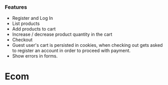 ### Features

- Register and Log In
- List products 
- Add products to cart
- Increase / decrease product quantity in the cart
- Checkout
- Guest user's cart is persisted in cookies, when checking out gets asked to register an account in order to proceed with payment.
- Show errors in forms.

# Ecom

